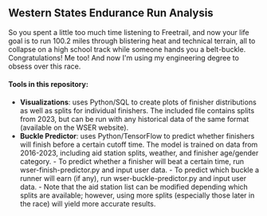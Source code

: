 <h2>Western States Endurance Run Analysis</h2>
So you spent a little too much time listening to Freetrail, and now your life goal is to run 100.2 miles through blistering heat and technical terrain, all to collapse on a high school track while someone hands you a belt-buckle. Congratulations! Me too! And now I'm using my engineering degree to obsess over this race.

<h4>Tools in this repository:</h4>

- **Visualizations**: uses Python/SQL to create plots of finisher distributions as well as splits for individual finishers. The included file contains splits from 2023, but can be run with any historical data of the same format (available on the WSER website).
- **Buckle Predictor**: uses Python/TensorFlow to predict whether finishers will finish before a certain cutoff time. The model is trained on data from 2016-2023, including aid station splits, weather, and finisher age/gender category.
      - To predict whether a finisher will beat a certain time, run wser-finish-predictor.py and input user data.
      - To predict which buckle a runner will earn (if any), run wser-buckle-predictor.py and input user data.
      - Note that the aid station list can be modified depending which splits are available; however, using more splits (especially those later in the race) will yield more accurate results.

